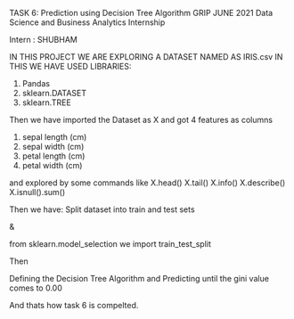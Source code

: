 TASK 6: Prediction using Decision Tree Algorithm
GRIP JUNE 2021 Data Science and Business Analytics Internship

Intern : SHUBHAM

IN THIS PROJECT WE ARE EXPLORING A DATASET NAMED AS IRIS.csv
IN THIS WE HAVE USED LIBRARIES:
1. Pandas
2. sklearn.DATASET
3. sklearn.TREE

Then we have imported the Dataset as X
and got 4 features as columns
1. sepal length (cm)	
2. sepal width (cm)	
3. petal length (cm)	
4. petal width (cm)

and explored by some commands like
X.head()
X.tail()
X.info()
X.describe()
X.isnull().sum()

Then we have: Split dataset into train and test sets

&

from sklearn.model_selection we import train_test_split

Then

Defining the Decision Tree Algorithm and Predicting until the gini value comes to 0.00

And thats how task 6 is compelted.
